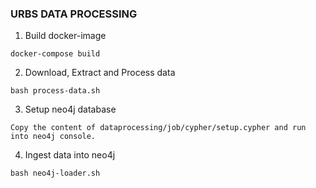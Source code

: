 ### URBS DATA PROCESSING 

1. Build docker-image

``` 
docker-compose build
```

2. Download, Extract and Process data

```
bash process-data.sh
```

3. Setup neo4j database

```
Copy the content of dataprocessing/job/cypher/setup.cypher and run into neo4j console.
```

4. Ingest data into neo4j

```
bash neo4j-loader.sh
```

